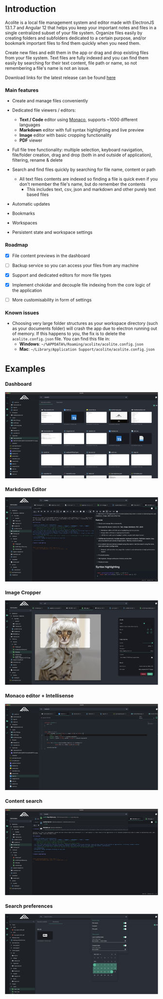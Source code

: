# Introduction

Acolite is a local file management system and editor made with ElectronJS 13.1.7 and Angular 12 that helps you keep your important notes and files in a single centralized subset of your file system. Organize files easily by creating folders and subfolders dedicated to a certain purpose, and/or bookmark important files to find them quickly when you need them.

Create new files and edit them in the app or drag and drop existing files from your file system. Text files are fully indexed and you can find them easily by searching for their text content, file path or name, so not remembering a file's name is not an issue.

Download links for the latest release can be found [here](https://github.com/ottojaa/acolite/releases)

### Main features

- Create and manage files conveniently
- Dedicated file viewers / editors:
  - **Text / Code** editor using [Monaco](https://github.com/microsoft/monaco-editor), supports ~1000 different languages
  - **Markdown** editor with full syntax highlighting and live preview
  - **Image** editor with basic cropping functionality
  - **PDF** viewer


- Full file tree functionality: multiple selection, keyboard navigation, file/folder creation, drag and drop (both in and outside of application), filtering, rename & delete
- Search and find files quickly by searching for file name, content or path
  - All text files contents are indexed so finding a file is quick even if you don't remember the file's name, but do remember the contents 
    - This includes text, csv, json and markdown and other purely text based files 
- Automatic updates
- Bookmarks
- Workspaces
- Persistent state and workspace settings

### Roadmap
- [x] File content previews in the dashboard
- [ ] Backup service so you can access your files from any machine
- [x] Support and dedicated editors for more file types
- [x] Implement chokidar and decouple file indexing from the core logic of the application
- [ ] More customisability in form of settings


### Known issues
- Choosing very large folder structures as your workspace directory (such as your documents folder) will crash the app due to electron running out of memory. If this happens to you, the fix is to delete the `acolite.config.json` file. You can find this file in:
  - **Windows**: `~/%APPDATA%/Roaming/acolite/acolite.config.json`
  - **Mac**: `~/Library/Application Support/acolite/acolite.config.json`



# Examples

### Dashboard

![Alt text](/samples/dashboard.png?raw=true 'Dashboard')

### Markdown Editor

![Alt text](/samples/markdown_sample.png?raw=true 'Markdown')

### Image Cropper

![Alt text](/samples/image_cropper_sample.png?raw=true 'Image cropper')

### Monaco editor + Intellisense

![Alt text](/samples/monaco.png?raw=true 'Monaco editor')

### Content search

![Alt text](/samples/search.png?raw=true 'Search')

### Search preferences

![Alt text](/samples/search_preferences.png?raw=true 'Search preferences')
